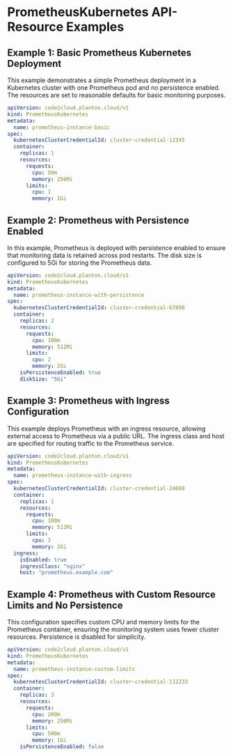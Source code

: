 # PrometheusKubernetes API-Resource Examples

## Example 1: Basic Prometheus Kubernetes Deployment

This example demonstrates a simple Prometheus deployment in a Kubernetes cluster with one Prometheus pod and no persistence enabled. The resources are set to reasonable defaults for basic monitoring purposes.

```yaml
apiVersion: code2cloud.planton.cloud/v1
kind: PrometheusKubernetes
metadata:
  name: prometheus-instance-basic
spec:
  kubernetesClusterCredentialId: cluster-credential-12345
  container:
    replicas: 1
    resources:
      requests:
        cpu: 50m
        memory: 256Mi
      limits:
        cpu: 1
        memory: 1Gi
```

## Example 2: Prometheus with Persistence Enabled

In this example, Prometheus is deployed with persistence enabled to ensure that monitoring data is retained across pod restarts. The disk size is configured to 5Gi for storing the Prometheus data.

```yaml
apiVersion: code2cloud.planton.cloud/v1
kind: PrometheusKubernetes
metadata:
  name: prometheus-instance-with-persistence
spec:
  kubernetesClusterCredentialId: cluster-credential-67890
  container:
    replicas: 2
    resources:
      requests:
        cpu: 100m
        memory: 512Mi
      limits:
        cpu: 2
        memory: 2Gi
    isPersistenceEnabled: true
    diskSize: "5Gi"
```

## Example 3: Prometheus with Ingress Configuration

This example deploys Prometheus with an ingress resource, allowing external access to Prometheus via a public URL. The ingress class and host are specified for routing traffic to the Prometheus service.

```yaml
apiVersion: code2cloud.planton.cloud/v1
kind: PrometheusKubernetes
metadata:
  name: prometheus-instance-with-ingress
spec:
  kubernetesClusterCredentialId: cluster-credential-24680
  container:
    replicas: 1
    resources:
      requests:
        cpu: 100m
        memory: 512Mi
      limits:
        cpu: 2
        memory: 2Gi
  ingress:
    isEnabled: true
    ingressClass: "nginx"
    host: "prometheus.example.com"
```

## Example 4: Prometheus with Custom Resource Limits and No Persistence

This configuration specifies custom CPU and memory limits for the Prometheus container, ensuring the monitoring system uses fewer cluster resources. Persistence is disabled for simplicity.

```yaml
apiVersion: code2cloud.planton.cloud/v1
kind: PrometheusKubernetes
metadata:
  name: prometheus-instance-custom-limits
spec:
  kubernetesClusterCredentialId: cluster-credential-112233
  container:
    replicas: 3
    resources:
      requests:
        cpu: 200m
        memory: 256Mi
      limits:
        cpu: 500m
        memory: 1Gi
    isPersistenceEnabled: false
```
